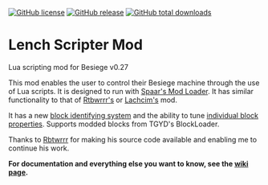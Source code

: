 [![GitHub license](https://img.shields.io/github/license/lench4991/LenchScripterMod.svg)](https://github.com/lench4991/LenchScripterMod/blob/master/LICENSE.md)
[![GitHub release](https://img.shields.io/github/release/lench4991/LenchScripterMod.svg)](https://github.com/lench4991/LenchScripterMod/releases)
[![GitHub total downloads](https://img.shields.io/github/downloads/lench4991/LenchScripterMod/total.svg)](https://github.com/lench4991/LenchScripterMod/releases)

# Lench Scripter Mod
Lua scripting mod for Besiege v0.27

This mod enables the user to control their Besiege machine through the use of Lua scripts. It is designed to run with [Spaar's Mod Loader](http://forum.spiderlinggames.co.uk/forum/main-forum/besiege-early-access/modding/8432-spaar-s-mod-loader-1-3-3-besiege-v0-27). It has similar functionality to that of [Rtbwrrr's](http://forum.spiderlinggames.co.uk/forum/main-forum/besiege-early-access/modding/37479-rbtwrrr-scripter-lachcim-s-scripting-mod-revived-spaar-s-mod-loader-besiege-0-23) or [Lachcim's](http://forum.spiderlinggames.co.uk/forum/main-forum/besiege-early-access/modding/24172-spaar-s-modloader-lachcim-s-scripting-mod-beta-for-besiege-0-10) mod.

It has a new [block identifying system](https://github.com/lench4991/BesiegeScripterMod/wiki/Block-identifiers) and the ability to tune [individual block properties](https://github.com/lench4991/BesiegeScripterMod/wiki/Property-identifiers). Supports modded blocks from TGYD's BlockLoader.

Thanks to [Rbtwrrr](http://forum.spiderlinggames.co.uk/forum/main-forum/besiege-early-access/modding/37479-rbtwrrr-scripter-lachcim-s-scripting-mod-revived-spaar-s-mod-loader-besiege-0-23) for making his source code available and enabling me to continue his work.

**For documentation and everything else you want to know, see the [wiki page](https://github.com/lench4991/BesiegeScripterMod/wiki).**
